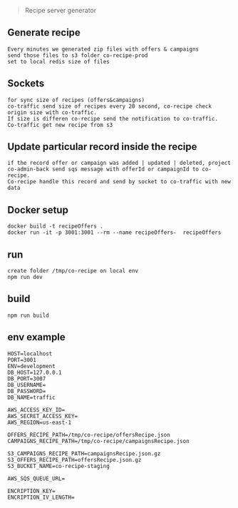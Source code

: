 > Recipe server generator 
## Generate recipe
    Every minutes we generated zip files with offers & campaigns
    send those files to s3 folder co-recipe-prod
    set to local redis size of files

## Sockets
    for sync size of recipes (offers&campaigns)
    co-traffic send size of recipes every 20 second, co-recipe check origin size with co-traffic.
    If size is differen co-recipe send the notification to co-traffic.
    Co-traffic get new recipe from s3

## Update particular record inside the recipe
    if the record offer or campaign was added | updated | deleted, project co-admin-back send sqs message with offerId or campaignId to co-recipe.
    Co-recipe handle this record and send by socket to co-traffic with new data

## Docker setup
	docker build -t recipeOffers .
   	docker run -it -p 3001:3001 --rm --name recipeOffers-  recipeOffers

## run
    create folder /tmp/co-recipe on local env
    npm run dev

## build
    npm run build

## env example
    HOST=localhost
    PORT=3001
    ENV=development
    DB_HOST=127.0.0.1
    DB_PORT=3007
    DB_USERNAME=
    DB_PASSWORD=
    DB_NAME=traffic
    
    AWS_ACCESS_KEY_ID=
    AWS_SECRET_ACCESS_KEY=
    AWS_REGION=us-east-1
    
    OFFERS_RECIPE_PATH=/tmp/co-recipe/offersRecipe.json
    CAMPAIGNS_RECIPE_PATH=/tmp/co-recipe/campaignsRecipe.json
    
    S3_CAMPAIGNS_RECIPE_PATH=campaignsRecipe.json.gz
    S3_OFFERS_RECIPE_PATH=offersRecipe.json.gz
    S3_BUCKET_NAME=co-recipe-staging

    AWS_SQS_QUEUE_URL=

    ENCRIPTION_KEY=
    ENCRIPTION_IV_LENGTH=